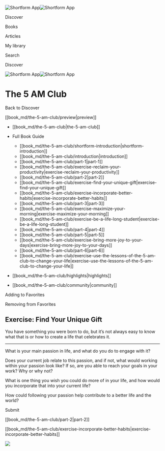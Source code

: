 ![Shortform App](/img/logo.36a2399e.svg)![Shortform App](/img/logo-dark.70c1b072.svg)

Discover

Books

Articles

My library

Search

Discover

![Shortform App](/img/logo.36a2399e.svg)![Shortform App](/img/logo-dark.70c1b072.svg)

# The 5 AM Club

Back to Discover

[[book_md/the-5-am-club/preview|preview]]

  * [[book_md/the-5-am-club|the-5-am-club]]
  * Full Book Guide

    * [[book_md/the-5-am-club/shortform-introduction|shortform-introduction]]
    * [[book_md/the-5-am-club/introduction|introduction]]
    * [[book_md/the-5-am-club/part-1|part-1]]
    * [[book_md/the-5-am-club/exercise-reclaim-your-productivity|exercise-reclaim-your-productivity]]
    * [[book_md/the-5-am-club/part-2|part-2]]
    * [[book_md/the-5-am-club/exercise-find-your-unique-gift|exercise-find-your-unique-gift]]
    * [[book_md/the-5-am-club/exercise-incorporate-better-habits|exercise-incorporate-better-habits]]
    * [[book_md/the-5-am-club/part-3|part-3]]
    * [[book_md/the-5-am-club/exercise-maximize-your-morning|exercise-maximize-your-morning]]
    * [[book_md/the-5-am-club/exercise-be-a-life-long-student|exercise-be-a-life-long-student]]
    * [[book_md/the-5-am-club/part-4|part-4]]
    * [[book_md/the-5-am-club/part-5|part-5]]
    * [[book_md/the-5-am-club/exercise-bring-more-joy-to-your-days|exercise-bring-more-joy-to-your-days]]
    * [[book_md/the-5-am-club/part-6|part-6]]
    * [[book_md/the-5-am-club/exercise-use-the-lessons-of-the-5-am-club-to-change-your-life|exercise-use-the-lessons-of-the-5-am-club-to-change-your-life]]
  * [[book_md/the-5-am-club/highlights|highlights]]
  * [[book_md/the-5-am-club/community|community]]



Adding to Favorites 

Removing from Favorites 

## Exercise: Find Your Unique Gift

You have something you were born to do, but it’s not always easy to know what that is or how to create a life that celebrates it.

* * *

What is your main passion in life, and what do you do to engage with it?

Does your current job relate to this passion, and if not, what would working within your passion look like? If so, are you able to reach your goals in your work? Why or why not?

What is one thing you wish you could do more of in your life, and how would you incorporate that into your current life?

How could following your passion help contribute to a better life and the world?

Submit 

[[book_md/the-5-am-club/part-2|part-2]]

[[book_md/the-5-am-club/exercise-incorporate-better-habits|exercise-incorporate-better-habits]]

![](https://bat.bing.com/action/0?ti=56018282&Ver=2&mid=6f51b1e0-b9da-44e6-ab8a-38ceb28d7976&sid=1711133063fa11eebdec89a8b8ae3bbc&vid=171147a063fa11eea7440fcfeb230d96&vids=0&msclkid=N&pi=0&lg=en-US&sw=800&sh=600&sc=24&nwd=1&tl=Shortform%20%7C%20Book&p=https%3A%2F%2Fwww.shortform.com%2Fapp%2Fbook%2Fthe-5-am-club%2Fexercise-find-your-unique-gift&r=&lt=319&evt=pageLoad&sv=1&rn=795355)
